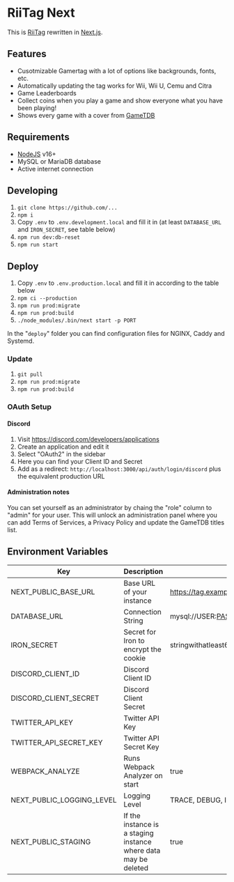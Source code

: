 # RiiTag Next

This is [RiiTag](https://tag.rc24.xyz) rewritten in [Next.js](https://nextjs.org/).

## Features

- Cusotmizable Gamertag with a lot of options like backgrounds, fonts, etc.
- Automatically updating the tag works for Wii, Wii U, Cemu and Citra
- Game Leaderboards
- Collect coins when you play a game and show everyone what you have been playing!
- Shows every game with a cover from [GameTDB](https://gametdb.com)

## Requirements

- [NodeJS](https://nodejs.org/) v16+
- MySQL or MariaDB database
- Active internet connection

## Developing

1. `git clone https://github.com/...`
2. `npm i`
3. Copy `.env` to `.env.development.local` and fill it in (at least `DATABASE_URL` and `IRON_SECRET`, see table below)
4. `npm run dev:db-reset`
5. `npm run start`

## Deploy

1. Copy `.env` to `.env.production.local` and fill it in according to the table below
2. `npm ci --production`
3. `npm run prod:migrate`
4. `npm run prod:build`
5. `./node_modules/.bin/next start -p PORT`

In the "`deploy`" folder you can find configuration files for NGINX, Caddy and Systemd.

### Update

1. `git pull`
2. `npm run prod:migrate`
3. `npm run prod:build`

### OAuth Setup

#### Discord

1. Visit https://discord.com/developers/applications
2. Create an application and edit it
3. Select "OAuth2" in the sidebar
4. Here you can find your Client ID and Secret
5. Add as a redirect: `http://localhost:3000/api/auth/login/discord` plus the equivalent production URL

#### Administration notes

You can set yourself as an administrator by chaing the "role" column to "admin" for your user. This will unlock an administration panel where you can add Terms of Services, a Privacy Policy and update the GameTDB titles list.

## Environment Variables

| Key                       | Description                                                     | Example                                        |
| ------------------------- | --------------------------------------------------------------- | ---------------------------------------------- |
| NEXT_PUBLIC_BASE_URL      | Base URL of your instance                                       | https://tag.example.com                        |
| DATABASE_URL              | Connection String                                               | mysql://USER:PASSWORD@127.0.0.1:3306/DATABASE  |
| IRON_SECRET               | Secret for Iron to encrypt the cookie                           | stringwithatleast64chars                       |
| DISCORD_CLIENT_ID         | Discord Client ID                                               |                                                |
| DISCORD_CLIENT_SECRET     | Discord Client Secret                                           |                                                |
| TWITTER_API_KEY           | Twitter API Key                                                 |                                                |
| TWITTER_API_SECRET_KEY    | Twitter API Secret Key                                          |                                                |
| WEBPACK_ANALYZE           | Runs Webpack Analyzer on start                                  | true                                           |
| NEXT_PUBLIC_LOGGING_LEVEL | Logging Level                                                   | TRACE, DEBUG, INFO, WARNING, ERROR or CRITICAL |
| NEXT_PUBLIC_STAGING       | If the instance is a staging instance where data may be deleted | true                                           |
